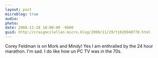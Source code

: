 ```yaml
---
layout: post
microblog: true
audio: 
photo: 
date: 2008-11-28 18:00:00 -0600
guid: http://craigmcclellan.micro.blog/2008/11/29/t1028948778.html
---
```

Corey Feldman is on Mork and Mindy!  Yes I am enthralled by the 24 hour marathon.  I'm sad.  I do like how un PC TV was in the 70s.
